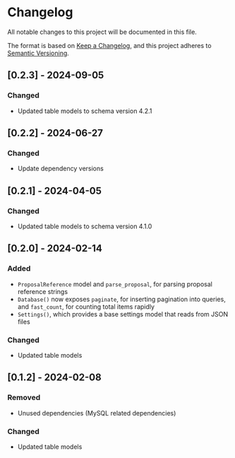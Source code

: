 # Changelog

All notable changes to this project will be documented in this file.

The format is based on [Keep a Changelog](https://keepachangelog.com/en/1.1.0/),
and this project adheres to [Semantic Versioning](https://semver.org/spec/v2.0.0.html).

## [0.2.3] - 2024-09-05

### Changed

- Updated table models to schema version 4.2.1

## [0.2.2] - 2024-06-27

### Changed

- Update dependency versions

## [0.2.1] - 2024-04-05

### Changed

- Updated table models to schema version 4.1.0

## [0.2.0] - 2024-02-14

### Added

- `ProposalReference` model and `parse_proposal`, for parsing proposal reference strings
- `Database()` now exposes `paginate`, for inserting pagination into queries, and `fast_count`, for counting total items rapidly
- `Settings()`, which provides a base settings model that reads from JSON files

### Changed

- Updated table models

## [0.1.2] - 2024-02-08

### Removed

- Unused dependencies (MySQL related dependencies)

### Changed

- Updated table models
